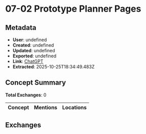 # **07-02 Prototype Planner Pages**

## Metadata

- **User**: undefined
- **Created**: undefined
- **Updated**: undefined
- **Exported**: undefined
- **Link**: [ChatGPT](undefined)
- **Extracted**: 2025-10-25T18:34:49.483Z

## Concept Summary

**Total Exchanges**: 0

| Concept | Mentions | Locations |
|---------|----------|----------|

## Exchanges

